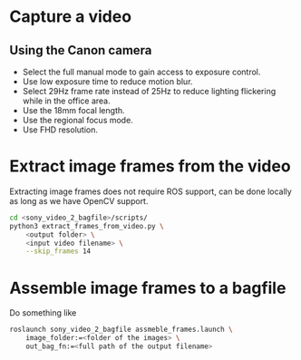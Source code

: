 
# Capture a video

## Using the Canon camera

- Select the full manual mode to gain access to exposure control.
- Use low exposure time to reduce motion blur.
- Select 29Hz frame rate instead of 25Hz to reduce lighting flickering while in the office area.
- Use the 18mm focal length.
- Use the regional focus mode.
- Use FHD resolution.

# Extract image frames from the video

Extracting image frames does not require ROS support, can be done locally as long as we have OpenCV support.

```bash
cd <sony_video_2_bagfile>/scripts/
python3 extract_frames_from_video.py \
    <output folder> \
    <input video filename> \
    --skip_frames 14
```

# Assemble image frames to a bagfile

Do something like

```bash
roslaunch sony_video_2_bagfile assmeble_frames.launch \
    image_folder:=<folder of the images> \
    out_bag_fn:=<full path of the output filename>
```

